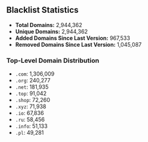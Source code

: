 ## Blacklist Statistics

- **Total Domains:** 2,944,362
- **Unique Domains:** 2,944,362
- **Added Domains Since Last Version:** 967,533
- **Removed Domains Since Last Version:** 1,045,087

### Top-Level Domain Distribution

-  `.com`: 1,306,009
-  `.org`: 240,277
-  `.net`: 181,935
-  `.top`: 91,042
-  `.shop`: 72,260
-  `.xyz`: 71,938
-  `.io`: 67,836
-  `.ru`: 58,456
-  `.info`: 51,133
-  `.pl`: 49,281
